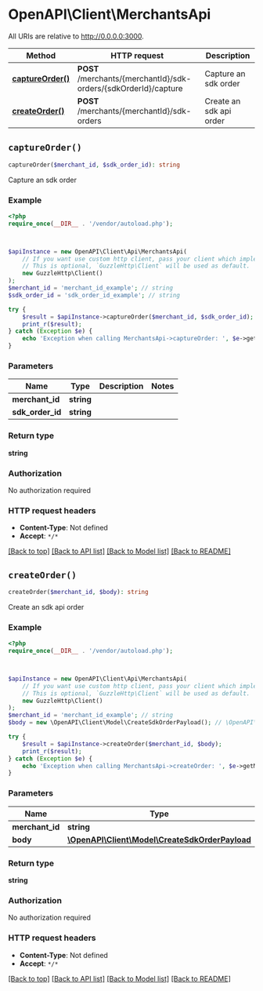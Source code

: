 # OpenAPI\Client\MerchantsApi

All URIs are relative to http://0.0.0.0:3000.

Method | HTTP request | Description
------------- | ------------- | -------------
[**captureOrder()**](MerchantsApi.md#captureOrder) | **POST** /merchants/{merchantId}/sdk-orders/{sdkOrderId}/capture | Capture an sdk order
[**createOrder()**](MerchantsApi.md#createOrder) | **POST** /merchants/{merchantId}/sdk-orders | Create an sdk api order


## `captureOrder()`

```php
captureOrder($merchant_id, $sdk_order_id): string
```

Capture an sdk order

### Example

```php
<?php
require_once(__DIR__ . '/vendor/autoload.php');



$apiInstance = new OpenAPI\Client\Api\MerchantsApi(
    // If you want use custom http client, pass your client which implements `GuzzleHttp\ClientInterface`.
    // This is optional, `GuzzleHttp\Client` will be used as default.
    new GuzzleHttp\Client()
);
$merchant_id = 'merchant_id_example'; // string
$sdk_order_id = 'sdk_order_id_example'; // string

try {
    $result = $apiInstance->captureOrder($merchant_id, $sdk_order_id);
    print_r($result);
} catch (Exception $e) {
    echo 'Exception when calling MerchantsApi->captureOrder: ', $e->getMessage(), PHP_EOL;
}
```

### Parameters

Name | Type | Description  | Notes
------------- | ------------- | ------------- | -------------
 **merchant_id** | **string**|  |
 **sdk_order_id** | **string**|  |

### Return type

**string**

### Authorization

No authorization required

### HTTP request headers

- **Content-Type**: Not defined
- **Accept**: `*/*`

[[Back to top]](#) [[Back to API list]](../../README.md#endpoints)
[[Back to Model list]](../../README.md#models)
[[Back to README]](../../README.md)

## `createOrder()`

```php
createOrder($merchant_id, $body): string
```

Create an sdk api order

### Example

```php
<?php
require_once(__DIR__ . '/vendor/autoload.php');



$apiInstance = new OpenAPI\Client\Api\MerchantsApi(
    // If you want use custom http client, pass your client which implements `GuzzleHttp\ClientInterface`.
    // This is optional, `GuzzleHttp\Client` will be used as default.
    new GuzzleHttp\Client()
);
$merchant_id = 'merchant_id_example'; // string
$body = new \OpenAPI\Client\Model\CreateSdkOrderPayload(); // \OpenAPI\Client\Model\CreateSdkOrderPayload

try {
    $result = $apiInstance->createOrder($merchant_id, $body);
    print_r($result);
} catch (Exception $e) {
    echo 'Exception when calling MerchantsApi->createOrder: ', $e->getMessage(), PHP_EOL;
}
```

### Parameters

Name | Type | Description  | Notes
------------- | ------------- | ------------- | -------------
 **merchant_id** | **string**|  |
 **body** | [**\OpenAPI\Client\Model\CreateSdkOrderPayload**](../Model/CreateSdkOrderPayload.md)|  | [optional]

### Return type

**string**

### Authorization

No authorization required

### HTTP request headers

- **Content-Type**: Not defined
- **Accept**: `*/*`

[[Back to top]](#) [[Back to API list]](../../README.md#endpoints)
[[Back to Model list]](../../README.md#models)
[[Back to README]](../../README.md)
